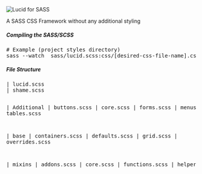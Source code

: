 <img src="http://i.imgur.com/oWAt9MZ.png" alt="Lucid for SASS" />

A SASS CSS Framework without any additional styling

<h5>Compiling the SASS/SCSS</h5>
<pre>
# Example (project styles directory)
sass --watch _sass/lucid.scss:css/[desired-css-file-name].css
</pre>

<h5>File Structure</h5>
<pre>
| lucid.scss
| shame.scss

  | Additional
    | buttons.scss
    | core.scss
    | forms.scss
    | menus.scss
    | tables.scss
    
  | base
    | containers.scss
    | defaults.scss
    | grid.scss
    | overrides.scss
    
  | mixins
    | addons.scss
    | core.scss
    | functions.scss
    | helpers.scss
</pre>
